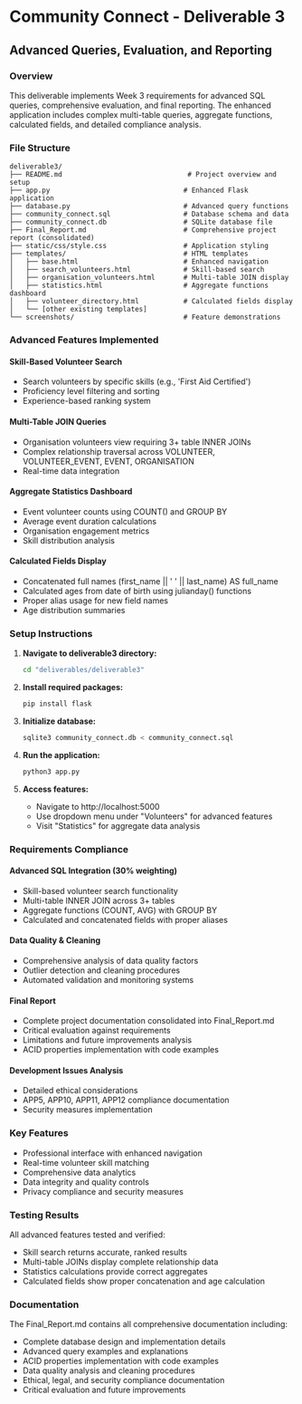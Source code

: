# Community Connect - Deliverable 3
## Advanced Queries, Evaluation, and Reporting

### Overview

This deliverable implements Week 3 requirements for advanced SQL queries, comprehensive evaluation, and final reporting. The enhanced application includes complex multi-table queries, aggregate functions, calculated fields, and detailed compliance analysis.

### File Structure

```
deliverable3/
├── README.md                               # Project overview and setup
├── app.py                                 # Enhanced Flask application
├── database.py                            # Advanced query functions
├── community_connect.sql                  # Database schema and data
├── community_connect.db                   # SQLite database file
├── Final_Report.md                        # Comprehensive project report (consolidated)
├── static/css/style.css                   # Application styling
├── templates/                             # HTML templates
│   ├── base.html                          # Enhanced navigation
│   ├── search_volunteers.html             # Skill-based search
│   ├── organisation_volunteers.html       # Multi-table JOIN display
│   ├── statistics.html                    # Aggregate functions dashboard
│   ├── volunteer_directory.html           # Calculated fields display
│   └── [other existing templates]
└── screenshots/                           # Feature demonstrations
```

### Advanced Features Implemented

#### Skill-Based Volunteer Search
- Search volunteers by specific skills (e.g., 'First Aid Certified')
- Proficiency level filtering and sorting
- Experience-based ranking system

#### Multi-Table JOIN Queries
- Organisation volunteers view requiring 3+ table INNER JOINs
- Complex relationship traversal across VOLUNTEER, VOLUNTEER_EVENT, EVENT, ORGANISATION
- Real-time data integration

#### Aggregate Statistics Dashboard
- Event volunteer counts using COUNT() and GROUP BY
- Average event duration calculations
- Organisation engagement metrics
- Skill distribution analysis

#### Calculated Fields Display
- Concatenated full names (first_name || ' ' || last_name) AS full_name
- Calculated ages from date of birth using julianday() functions
- Proper alias usage for new field names
- Age distribution summaries

### Setup Instructions

1. **Navigate to deliverable3 directory:**
   ```bash
   cd "deliverables/deliverable3"
   ```

2. **Install required packages:**
   ```bash
   pip install flask
   ```

3. **Initialize database:**
   ```bash
   sqlite3 community_connect.db < community_connect.sql
   ```

4. **Run the application:**
   ```bash
   python3 app.py
   ```

5. **Access features:**
   - Navigate to http://localhost:5000
   - Use dropdown menu under "Volunteers" for advanced features
   - Visit "Statistics" for aggregate data analysis

### Requirements Compliance

#### Advanced SQL Integration (30% weighting)
- Skill-based volunteer search functionality
- Multi-table INNER JOIN across 3+ tables
- Aggregate functions (COUNT, AVG) with GROUP BY
- Calculated and concatenated fields with proper aliases

#### Data Quality & Cleaning
- Comprehensive analysis of data quality factors
- Outlier detection and cleaning procedures
- Automated validation and monitoring systems

#### Final Report
- Complete project documentation consolidated into Final_Report.md
- Critical evaluation against requirements
- Limitations and future improvements analysis
- ACID properties implementation with code examples

#### Development Issues Analysis
- Detailed ethical considerations
- APP5, APP10, APP11, APP12 compliance documentation
- Security measures implementation

### Key Features

- Professional interface with enhanced navigation
- Real-time volunteer skill matching
- Comprehensive data analytics
- Data integrity and quality controls
- Privacy compliance and security measures

### Testing Results

All advanced features tested and verified:
- Skill search returns accurate, ranked results
- Multi-table JOINs display complete relationship data
- Statistics calculations provide correct aggregates
- Calculated fields show proper concatenation and age calculation

### Documentation

The Final_Report.md contains all comprehensive documentation including:
- Complete database design and implementation details
- Advanced query examples and explanations
- ACID properties implementation with code examples
- Data quality analysis and cleaning procedures
- Ethical, legal, and security compliance documentation
- Critical evaluation and future improvements